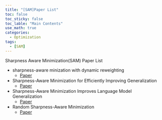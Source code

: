 ```yaml
---
title: "[SAM]Paper List"
toc: false
toc_sticky: false
toc_lable: "Main Contents"
use_math: true
categories:
  - Optimization
tags:
  - [SAM]
---
```


Sharpness Aware Minimization(SAM) Paper List

- sharpness-aware minization with dynamic reweighting
  - [Paper](https://aclanthology.org/2022.findings-emnlp.417/)
- Sharpness-Aware Minimization for Efficiently Improving Generalization
  - [Paper](https://aclanthology.org/2022.acl-long.508.pdf)
- Sharpness-Aware Minimization Improves Language Model Generalization
  - [Paper](https://aclanthology.org/2022.acl-long.508.pdf)
- Random Sharpness-Aware Minimization
  - [Paper](https://openreview.net/forum?id=htUvh7xPoa)

